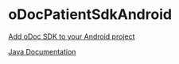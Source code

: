 # oDocPatientSdkAndroid

[Add oDoc SDK to your Android project](https://github.com/odoc/oDocPatientSdkAndroid/wiki/oDoc-Android-SDK)

[Java Documentation](https://javadoc.jitpack.io/life/odoc/odoc-android-monorepo/0.9.10/javadoc/)
